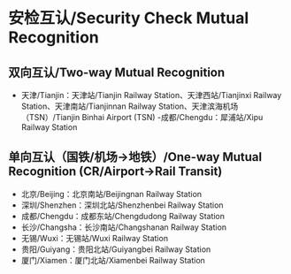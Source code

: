 # 安检互认/Security Check Mutual Recognition
## 双向互认/Two-way Mutual Recognition
- 天津/Tianjin：天津站/Tianjin Railway Station、天津西站/Tianjinxi Railway Station、天津南站/Tianjinnan Railway Station、天津滨海机场（TSN）/Tianjin Binhai Airport (TSN)
-成都/Chengdu：犀浦站/Xipu Railway Station

## 单向互认（国铁/机场→地铁）/One-way Mutual Recognition (CR/Airport→Rail Transit)
- 北京/Beijing：北京南站/Beijingnan Railway Station
- 深圳/Shenzhen：深圳北站/Shenzhenbei Railway Station
- 成都/Chengdu：成都东站/Chengdudong Railway Station
- 长沙/Changsha：长沙南站/Changshanan Railway Station
- 无锡/Wuxi：无锡站/Wuxi Railway Station
- 贵阳/Guiyang：贵阳北站/Guiyangbei Railway Station
- 厦门/Xiamen：厦门北站/Xiamenbei Railway Station
